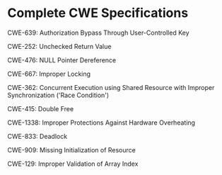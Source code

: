 

# Complete CWE Specifications

CWE-639: Authorization Bypass Through User-Controlled Key

CWE-252: Unchecked Return Value

CWE-476: NULL Pointer Dereference

CWE-667: Improper Locking

CWE-362: Concurrent Execution using Shared Resource with Improper Synchronization ('Race Condition')

CWE-415: Double Free

CWE-1338: Improper Protections Against Hardware Overheating

CWE-833: Deadlock

CWE-909: Missing Initialization of Resource

CWE-129: Improper Validation of Array Index